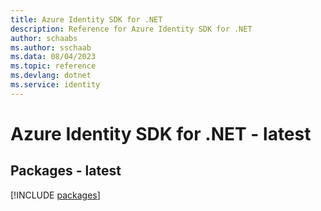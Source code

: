 ```yaml
---
title: Azure Identity SDK for .NET
description: Reference for Azure Identity SDK for .NET
author: schaabs
ms.author: sschaab
ms.data: 08/04/2023
ms.topic: reference
ms.devlang: dotnet
ms.service: identity
---
```

# Azure Identity SDK for .NET - latest
## Packages - latest
[!INCLUDE [packages](identity-index.md)]
